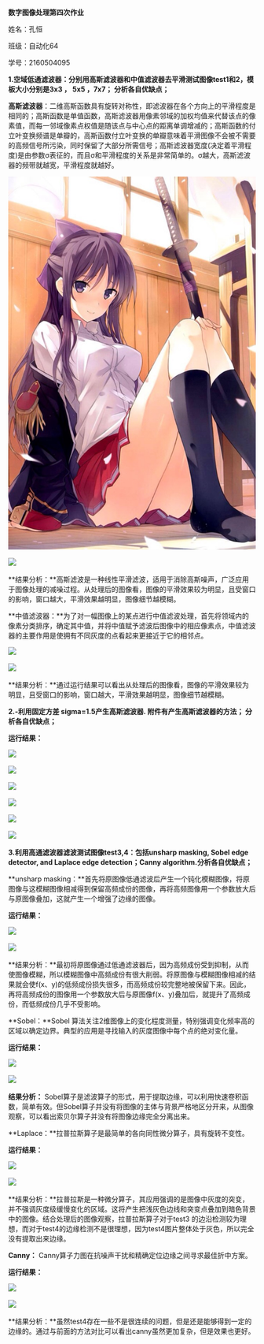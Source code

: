 **数字图像处理第四次作业**

姓名：孔恒

班级：自动化64

学号：2160504095

**1.空域低通滤波器：分别用高斯滤波器和中值滤波器去平滑测试图像test1和2，模板大小分别是3x3
， 5x5 ，7x7； 分析各自优缺点；**

**高斯滤波器**：二维高斯函数具有旋转对称性，即滤波器在各个方向上的平滑程度是相同的；高斯函数是单值函数，高斯滤波器用像素邻域的加权均值来代替该点的像素值，而每一邻域像素点权值是随该点与中心点的距离单调增减的；高斯函数的付立叶变换频谱是单瓣的，高斯函数付立叶变换的单瓣意味着平滑图像不会被不需要的高频信号所污染，同时保留了大部分所需信号；高斯滤波器宽度(决定着平滑程度)是由参数σ表征的，而且σ和平滑程度的关系是非常简单的。σ越大，高斯滤波器的频带就越宽，平滑程度就越好。

![12](tx4.jpg)

![](media/bfbe810657e97075cdd01948dfb8d770.emf)

**结果分析：**高斯滤波是一种线性平滑滤波，适用于消除高斯噪声，广泛应用于图像处理的减噪过程。从处理后的图像看，图像的平滑效果较为明显，且受窗口的影响，窗口越大，平滑效果越明显，图像细节越模糊。

**中值滤波器：**为了对一幅图像上的某点进行中值滤波处理，首先将领域内的像素分类排序，确定其中值，并将中值赋予滤波后图像中的相应像素点，中值滤波器的主要作用是使拥有不同灰度的点看起来更接近于它的相邻点。

![](media/d4eca9465807e6b973cb97553a92bd47.emf)

![](media/64282f22001d1b8bfb08527ff5260a03.emf)

**结果分析：**通过运行结果可以看出从处理后的图像看，图像的平滑效果较为明显，且受窗口的影响，窗口越大，平滑效果越明显，图像细节越模糊。

**2.-利用固定方差 sigma=1.5产生高斯滤波器. 附件有产生高斯滤波器的方法；
分析各自优缺点；**

**运行结果：**

![](media/875d5a02d227a3c0fd4b8985c09cc4a8.emf)

![](media/6e21ba645623363f59e02c608e47e535.emf)

![](media/11e2e722f757641910c3cad2d8363ea2.emf)

![](media/e3f1c258585dbede00d6e5241f0fbe06.emf)

![](media/f0fd71dc5573150d97a0edd75fa8ce60.emf)

![](media/00729c84c22fc455539bc28c3198780d.emf)

**3.利用高通滤波器滤波测试图像test3,4：包括unsharp masking, Sobel edge detector,
and Laplace edge detection；Canny algorithm.分析各自优缺点；**

**unsharp
masking：**首先将原图像低通滤波后产生一个钝化模糊图像，将原图像与这模糊图像相减得到保留高频成份的图像，再将高频图像用一个参数放大后与原图像叠加，这就产生一个增强了边缘的图像。 

**运行结果：**

![](media/032bfd159a184109f3a4fad14538469b.emf)

![](media/f9ca5b6935f8b26529b30abe63ca4087.emf)

**结果分析：**最初将原图像通过低通滤波器后，因为高频成份受到抑制，从而使图像模糊，所以模糊图像中高频成份有很大削弱。将原图像与模糊图像相减的结果就会使f(x、y)的低频成份损失很多，而高频成份较完整地被保留下来。因此，再将高频成份的图像用一个参数放大后与原图像f(x、y)叠加后，就提升了高频成份，而低频成份几乎不受影响。

**Sobel：**Sobel
算法关注2维图像上的变化程度测量，特别强调变化频率高的区域以确定边界。典型的应用是寻找输入的灰度图像中每个点的绝对变化量。

**运行结果：**

![](media/749b22272ead42b9a583bcf0be868352.emf)

![](media/1c4cfd0d1a67bd8df08329649fcb7405.emf)

**结果分析：**
Sobel算子是滤波算子的形式，用于提取边缘，可以利用快速卷积函数，简单有效。但Sobel算子并没有将图像的主体与背景严格地区分开来，从图像观察，可以看出索贝尔算子并没有将图像边缘完全分离出来。

**Laplace：**拉普拉斯算子是最简单的各向同性微分算子，具有旋转不变性。

**运行结果：**

![](media/d7f2d6e91938d491ca0c4beff8add15a.emf)

![](media/2a846f389b0cebba4cdb9d66103c5b66.emf)

**结果分析：**拉普拉斯是一种微分算子，其应用强调的是图像中灰度的突变，并不强调灰度级缓慢变化的区域。这将产生把浅灰色边线和突变点叠加到暗色背景中的图像。结合处理后的图像观察，拉普拉斯算子对于test3 的边沿检测较为理想，而对于test4的边缘检测不是很理想，因为test4图片整体处于灰色，所以完全没有提取出来边缘。

**Canny：** Canny算子力图在抗噪声干扰和精确定位边缘之间寻求最佳折中方案。

**运行结果：**

![](media/93b4748464351e03a972f09ae619330f.emf)

![](media/387200246c9afacacca1e05c2ed0b382.emf)

**结果分析：**虽然test4存在一些不是很连续的问题，但是还是能够得到一定的边缘的。通过与前面的方法对比可以看出canny虽然更加复杂，但是效果也更好。
